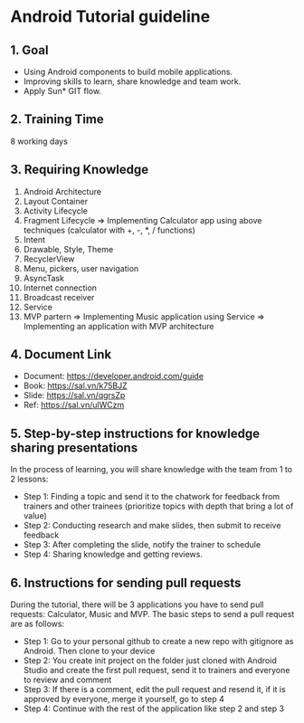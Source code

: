 # Android Tutorial guideline

## 1. Goal
- Using Android components to build mobile applications.
- Improving skills to learn, share knowledge and team work.
- Apply Sun* GIT flow.

## 2. Training Time
8 working days

## 3. Requiring Knowledge
1. Android Architecture
2. Layout Container
3. Activity Lifecycle
4. Fragment Lifecycle
    => Implementing Calculator app using above techniques (calculator with +, -, *, / functions)
5. Intent
6. Drawable, Style, Theme
7. RecyclerView
8. Menu, pickers, user navigation
9. AsyncTask
10. Internet connection
11. Broadcast receiver
12. Service
13. MVP partern
     => Implementing Music application using Service
     => Implementing an application with MVP architecture
     
## 4. Document Link
* Document: https://developer.android.com/guide
* Book: https://sal.vn/k75BJZ
* Slide: https://sal.vn/qgrsZp
* Ref: https://sal.vn/ulWCzm

## 5. Step-by-step instructions for knowledge sharing presentations
In the process of learning, you will share knowledge with the team from 1 to 2 lessons:
* Step 1: Finding a topic and send it to the chatwork for feedback from trainers and other trainees (prioritize topics with depth that bring a lot of value)
* Step 2: Conducting research and make slides, then submit to receive feedback
* Step 3: After completing the slide, notify the trainer to schedule
* Step 4: Sharing knowledge and getting reviews.

## 6. Instructions for sending pull requests
During the tutorial, there will be 3 applications you have to send pull requests: Calculator, Music and MVP. The basic steps to send a pull request are as follows:
* Step 1: Go to your personal github to create a new repo with gitignore as Android. Then clone to your device
* Step 2: You create init project on the folder just cloned with Android Studio and create the first pull request, send it to trainers and everyone to review and comment
* Step 3: If there is a comment, edit the pull request and resend it, if it is approved by everyone, merge it yourself, go to step 4
* Step 4: Continue with the rest of the application like step 2 and step 3
